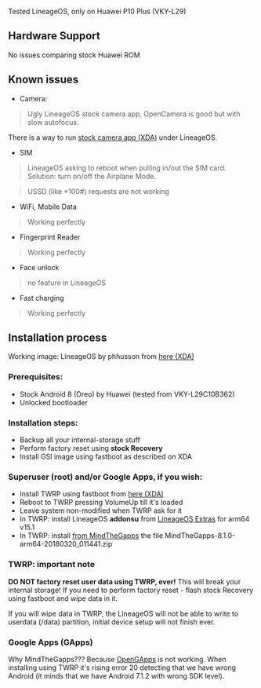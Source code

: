 Tested LineageOS, only on Huawei P10 Plus (VKY-L29)

## Hardware Support

No issues comparing stock Huawei ROM

## Known issues

* Camera:
> Ugly LineageOS stock camera app, OpenCamera is good but with slow autofocus.

There is a way to run [stock camera app (XDA)](https://forum.xda-developers.com/project-treble/trebleenabled-device-development/huawei-stock-camera-app-treble-roms-t3735169) under LineageOS.

* SIM
> LineageOS asking to reboot when pulling in/out the SIM card. Solution: turn on/off the Airplane Mode.

> USSD (like *100#) requests are not working

* WiFi, Mobile Data
> Working perfectly

* Fingerprint Reader
> Working perfectly

* Face unlock
> no feature in LineageOS

* Fast charging
> Working perfectly

## Installation process

Working image: LineageOS by phhusson from [here (XDA)](https://forum.xda-developers.com/project-treble/trebleenabled-device-development/lineage-phh-treble-t3767690)

### Prerequisites:

* Stock Android 8 (Oreo) by Huawei (tested from VKY-L29C10B362)
* Unlocked bootloader

### Installation steps:

* Backup all your internal-storage stuff
* Perform factory reset using **stock Recovery**
* Install GSI image using fastboot as described on XDA

### Superuser (root) and/or Google Apps, if you wish:

* Install TWRP using fastboot from [here (XDA)](https://forum.xda-developers.com/p10-plus/development/recovery-twrp-3-2-1-0-oreo-t3734993)
* Reboot to TWRP pressing VolumeUp till it's loaded
* Leave system non-modified when TWRP ask for it
* In TWRP: install LineageOS **addonsu** from [LineageOS Extras](https://download.lineageos.org/extras) for arm64 v15.1
* In TWRP: install [from MindTheGapps](http://downloads.codefi.re/jdcteam/javelinanddart/gapps) the file MindTheGapps-8.1.0-arm64-20180320_011441.zip

### TWRP: important note

**DO NOT factory reset user data using TWRP,  ever!** This will break your internal storage! If you need to perform factory reset - flash stock Recovery using fastboot and wipe data in it.

If you will wipe data in TWRP, the LineageOS will not be able to write to userdata (/data) partition, initial device setup will not finish ever.

### Google Apps (GApps)

Why MindTheGapps??? Because [OpenGApps](https://opengapps.org/) is not working. When installing using TWRP it's rising error 20 detecting that we have wrong Android (it minds that we have Android 7.1.2 with wrong SDK level).

